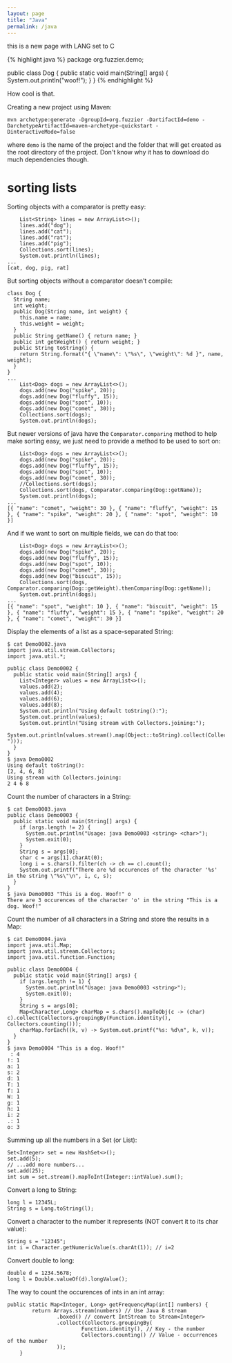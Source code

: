 ```yaml
---
layout: page
title: "Java"
permalink: /java
---
```


this is a new page with LANG set to C

{% highlight java %}
package org.fuzzier.demo;

public class Dog {
  public static void main(String[] args) {
    System.out.println("woof!");
  }
}
{% endhighlight %}

How cool is that.

Creating a new project using Maven:

```
mvn archetype:generate -DgroupId=org.fuzzier -DartifactId=demo -DarchetypeArtifactId=maven-archetype-quickstart -DinteractiveMode=false
```

where `demo` is the name of the project and the folder that will get created as the root directory of the project. Don't know why it has to download do much dependencies though.

# sorting lists

Sorting objects with a comparator is pretty easy:

```
    List<String> lines = new ArrayList<>();
    lines.add("dog");
    lines.add("cat");
    lines.add("rat");
    lines.add("pig");
    Collections.sort(lines);
    System.out.println(lines);
...
[cat, dog, pig, rat]
```

But sorting objects without a comparator doesn't compile:

```
class Dog {
  String name;
  int weight;
  public Dog(String name, int weight) {
    this.name = name;
    this.weight = weight;
  }
  public String getName() { return name; }
  public int getWeight() { return weight; }
  public String toString() {
    return String.format("{ \"name\": \"%s\", \"weight\": %d }", name, weight);
  }
}
...
    List<Dog> dogs = new ArrayList<>();
    dogs.add(new Dog("spike", 20));
    dogs.add(new Dog("fluffy", 15));
    dogs.add(new Dog("spot", 10));
    dogs.add(new Dog("comet", 30));
    Collections.sort(dogs);
    System.out.println(dogs);
```

But newer versions of java have the `Comparator.comparing` method to help make sorting easy, we just need to provide a method to be used to sort on:

```
    List<Dog> dogs = new ArrayList<>();
    dogs.add(new Dog("spike", 20));
    dogs.add(new Dog("fluffy", 15));
    dogs.add(new Dog("spot", 10));
    dogs.add(new Dog("comet", 30));
    //Collections.sort(dogs);
    Collections.sort(dogs, Comparator.comparing(Dog::getName));
    System.out.println(dogs);
...
[{ "name": "comet", "weight": 30 }, { "name": "fluffy", "weight": 15 }, { "name": "spike", "weight": 20 }, { "name": "spot", "weight": 10 }]
```

And if we want to sort on multiple fields, we can do that too:

```
    List<Dog> dogs = new ArrayList<>();
    dogs.add(new Dog("spike", 20));
    dogs.add(new Dog("fluffy", 15));
    dogs.add(new Dog("spot", 10));
    dogs.add(new Dog("comet", 30));
    dogs.add(new Dog("biscuit", 15));
    Collections.sort(dogs, Comparator.comparing(Dog::getWeight).thenComparing(Dog::getName));
    System.out.println(dogs);
...
[{ "name": "spot", "weight": 10 }, { "name": "biscuit", "weight": 15 }, { "name": "fluffy", "weight": 15 }, { "name": "spike", "weight": 20 }, { "name": "comet", "weight": 30 }]
```

Display the elements of a list as a space-separated String:

```
$ cat Demo0002.java 
import java.util.stream.Collectors;
import java.util.*;

public class Demo0002 {
  public static void main(String[] args) {
    List<Integer> values = new ArrayList<>();
    values.add(2);
    values.add(4);
    values.add(6);
    values.add(8);
    System.out.println("Using default toString():");
    System.out.println(values);
    System.out.println("Using stream with Collectors.joining:");
    System.out.println(values.stream().map(Object::toString).collect(Collectors.joining(" ")));
  }
}
$ java Demo0002
Using default toString():
[2, 4, 6, 8]
Using stream with Collectors.joining:
2 4 6 8
```

Count the number of characters in a String:

```
$ cat Demo0003.java 
public class Demo0003 {
  public static void main(String[] args) {
    if (args.length != 2) {
      System.out.println("Usage: java Demo0003 <string> <char>");
      System.exit(0);
    }
    String s = args[0];
    char c = args[1].charAt(0);
    long i = s.chars().filter(ch -> ch == c).count();
    System.out.printf("There are %d occurences of the character '%s' in the string \"%s\"\n", i, c, s);
  }
}
$ java Demo0003 "This is a dog. Woof!" o
There are 3 occurences of the character 'o' in the string "This is a dog. Woof!"
```

Count the number of all characters in a String and store the results in a Map:

```
$ cat Demo0004.java 
import java.util.Map;
import java.util.stream.Collectors;
import java.util.function.Function;

public class Demo0004 {
  public static void main(String[] args) {
    if (args.length != 1) {
      System.out.println("Usage: java Demo0003 <string>");
      System.exit(0);
    }
    String s = args[0];
    Map<Character,Long> charMap = s.chars().mapToObj(c -> (char) c).collect(Collectors.groupingBy(Function.identity(), Collectors.counting()));
    charMap.forEach((k, v) -> System.out.printf("%s: %d\n", k, v));
  }
}
$ java Demo0004 "This is a dog. Woof!"
 : 4
!: 1
a: 1
s: 2
d: 1
T: 1
f: 1
W: 1
g: 1
h: 1
i: 2
.: 1
o: 3
```

Summing up all the numbers in a Set (or List):

```
Set<Integer> set = new HashSet<>();
set.add(5);
// ...add more numbers...
set.add(25);
int sum = set.stream().mapToInt(Integer::intValue).sum();
```

Convert a long to String:

```
long l = 12345L;
String s = Long.toString(l);
```

Convert a character to the number it represents (NOT convert it to its char value):

```
String s = "12345";
int i = Character.getNumericValue(s.charAt(1)); // i=2
```

Convert double to long:

```
double d = 1234.5678;
long l = Double.valueOf(d).longValue();
```

The way to count the occurences of ints in an int array:

```
public static Map<Integer, Long> getFrequencyMap(int[] numbers) {
        return Arrays.stream(numbers) // Use Java 8 stream
                .boxed() // convert IntStream to Stream<Integer>
                .collect(Collectors.groupingBy(
                        Function.identity(), // Key - the number
                        Collectors.counting() // Value - occurrences of the number
                ));
    }
```
